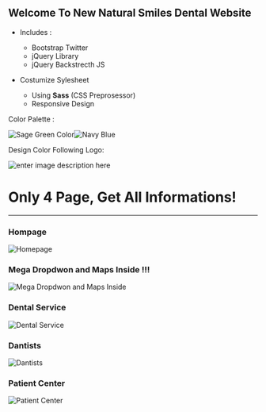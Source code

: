 ## Welcome To New Natural Smiles Dental Website

- Includes :
	- Bootstrap Twitter
	- jQuery Library
	- jQuery Backstrecth JS

- Costumize Sylesheet
	- Using **Sass** (CSS Preprosessor)
	- Responsive Design

Color Palette : 

![Sage Green Color](http://www.fmicassets.com/Damroot/Original/10002/sage-green-metallic.png)![Navy Blue](http://www.samanthabacon.com.au/wp-content/gallery/navy-blue-samples/dulux-navy-trim.jpg)

Design Color Following Logo:

![enter image description here](https://lh3.googleusercontent.com/-KWobK9Pm-qI/WQgeGu6EZtI/AAAAAAAABwk/PluY6rCGyoQmotfztXBHGFWOh7RjEcvtQCLcB/s250/natural.png "natural.png")

# Only 4 Page, Get All Informations!

----

### Hompage

![Homepage](https://lh3.googleusercontent.com/-9dXVUgLzYVY/WQgaUVcrfDI/AAAAAAAABwE/5AWrNS-KbJoqn5eoFOO73MphJz4W-h68QCLcB/s1000/naturalsmilesdental-homepage-fullpage.png "naturalsmilesdental-homepage-fullpage.png")

### Mega Dropdwon and Maps Inside !!!

![Mega Dropdwon and Maps Inside](https://lh3.googleusercontent.com/-DxqSwit-nF8/WQgj8dk-r4I/AAAAAAAABx0/YNzxQsPnrAk6hbg_XlX4S1xy4Wn6nCtAgCLcB/s1000/naturalsmilesdental-mega-dropdown-fullpage.png "naturalsmilesdental-mega-dropdown-fullpage.png")

### Dental Service

![Dental Service](https://lh3.googleusercontent.com/-S-QoqyyX1T8/WQgiFw9hpQI/AAAAAAAABxI/outGLuE3A1saJCJYx8C1BJ2kjvww7ZM9gCLcB/s1000/naturalsmilesdental-dental-services-fullpage.png "naturalsmilesdental-dental-services-fullpage.png")

### Dantists

![Dantists](https://lh3.googleusercontent.com/-6zo6paX_FVY/WQgidtM3tsI/AAAAAAAABxQ/rYLeArnmCikx-YHgI-AJV_zntwv5c1tNgCLcB/s1000/naturalsmilesdental-detists-fullpage.png "naturalsmilesdental-detists-fullpage.png")

### Patient Center

![Patient Center](https://lh3.googleusercontent.com/-NXMTdn4qjeE/WQgi0hhCJhI/AAAAAAAABxc/cmoXIlTrJyAr66GnT5GSu_1xEC42atqRACLcB/s1000/naturalsmilesdental-patient-center-fullpage.png "naturalsmilesdental-patient-center-fullpage.png")